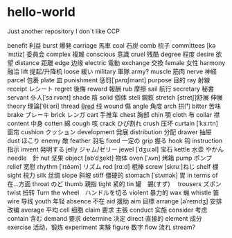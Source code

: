 # hello-world
Just another repository
I don`t like CCP

benefit 利益
burst 爆発
carriage 馬車
coal 石炭
comb 梳子
committees [kəˈmɪtiz] 委員会
complex 複雑
conscious 意識
cruel 残酷
degree 程度
desire 欲望
distance 距離
edge 边缘
electric 電動
exchange 交換
female 女性
harmony 融洽
lift 提起/升降机
loose 緩い
military 軍隊 army?
muscle 筋肉
nerve 神経
parcel 包裹
plate 皿
punishment 惩罚[ˈpʌnɪʃmənt]
purpose 目的
ray 射線
receipt レシート
regret 後悔
reward 報酬
rub 摩擦
sail 航行
secretary 秘書
servant 仆人[ˈsɜːrvənt] 
shade 陰
solid 個体
stell 鋼鉄
stretch [stretʃ]舒展 伸展
theory 理論[ˈθiːəri]
thread [θred](棉、毛、丝等的) 线
wound 傷
angle 角度
arch 拱门
bitter 苦味
brake ブレーキ
brick レンガ
cart 手推车
chest 胸部
chin 顎
cloth 布
collar 襟
content 中身
cotten 綿
cough 咳
crack ひび割れ
crush 压坏
curtain [ˈkɜːrtn] 窗帘
cushion クッション
development 発展
distribution 分配
drawer 抽屉
dust ほこり
enemy 敵
feather 羽毛
fixed 一定の
grip 握る
hook 钩
instruction 指示
invent 発明する
jelly ジャム/ゼリー
jewel [ˈdʒuːəl] 宝石
kettle 水壶 やかん
needle　針
nut 坚果
object [əbˈdʒekt] 物体
oven [ˈʌvn] 烤箱
pump ポンプ
relief 宽慰
rhythm [ˈrɪðəm] リズム
rod [rɑːd] 棍棒
screw [skruː]ねじ
shelf 棚
sight 視力
silk 丝绸
slope 斜坡
stiff 僵硬的
stomach [ˈstʌmək] 胃
in terms of 在…方面
throat のど
thumb 親指
tight  紧的
tin 罐　錫(すず)　
trousers ズボン
twist 扭转 
Turn the wheel　ハンドルを切る
violent 暴力的
wax 蝋
whistle 笛
wire 导线
youth 年轻
absence 不在
aid 援助
aim 目標
arrange [əˈreɪndʒ] 安排 改编
average 平均
cell 细胞
claim 要求 主張 
conduct 实施
consider 考虑
contain 含む
demand 要求
determine 决定
direct 直接的
element 成分
exercise 活动，锻炼
experiment 実験
figure 数字
flow 流れ stream?



